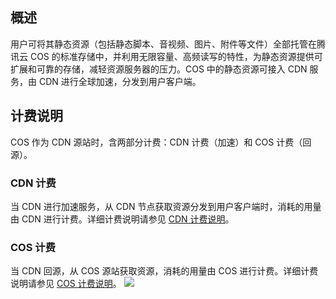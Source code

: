 
## 概述
用户可将其静态资源（包括静态脚本、音视频、图片、附件等文件）全部托管在腾讯云 COS 的标准存储中，并利用无限容量、高频读写的特性，为静态资源提供可扩展和可靠的存储，减轻资源服务器的压力。COS 中的静态资源可接入 CDN 服务，由 CDN 进行全球加速，分发到用户客户端。


## 计费说明
COS 作为 CDN 源站时，含两部分计费：CDN 计费（加速）和 COS 计费（回源）。

### CDN 计费
当 CDN 进行加速服务，从 CDN 节点获取资源分发到用户客户端时，消耗的用量由 CDN 进行计费。详细计费说明请参见 [CDN 计费说明](https://cloud.tencent.com/document/product/228/2949)。

### COS 计费
当 CDN 回源，从 COS 源站获取资源，消耗的用量由 COS 进行计费。详细计费说明请参见 [COS 计费说明](https://cloud.tencent.com/document/product/436/16871)。
![](https://main.qcloudimg.com/raw/4bed7cc0771dd5443eda424be1c7a9a6.png)



